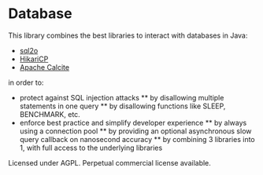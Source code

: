 # Database

This library combines the best libraries to interact with databases in Java:

* [sql2o](https://www.sql2o.org/)
* [HikariCP](https://github.com/brettwooldridge/HikariCP)
* [Apache Calcite](https://calcite.apache.org/)

in order to:

* protect against SQL injection attacks
** by disallowing multiple statements in one query
** by disallowing functions like SLEEP, BENCHMARK, etc.
* enforce best practice and simplify developer experience
** by always using a connection pool
** by providing an optional asynchronous slow query callback on nanosecond accuracy
** by combining 3 libraries into 1, with full access to the underlying libraries

Licensed under AGPL.
Perpetual commercial license available.
